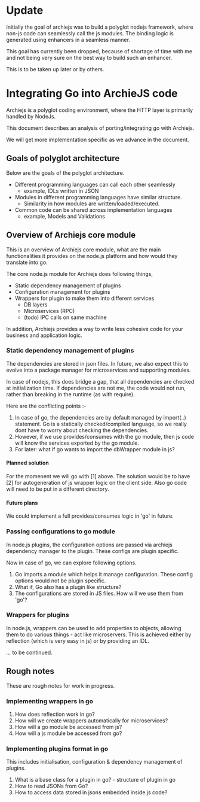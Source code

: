 # Update

Initially the goal of archiejs was to build a polyglot nodejs framework,
where non-js code can seamlessly call the js modules. The binding logic
is generated using enhancers in a seamless manner.

This goal has currently been dropped, because of shortage of time with me
and not being very sure on the best way to build such an enhancer.

This is to be taken up later or by others.


# Integrating Go into ArchieJS code

Archiejs is a polyglot coding environment, where the HTTP layer is
primarily handled by NodeJs.

This document describes an analysis of porting/integrating go with
Archiejs.

We will get more implementation specific as we advance in the document.


## Goals of polyglot architecture

Below are the goals of the polyglot architecture.

* Different programming languages can call each other seamlessly
  * example, IDLs written in JSON
* Modules in different programming languages have similar structure.
  * Similarity in how modules are written/loaded/executed.
* Common code can be shared across implementation languages
  * example, Models and Validations


## Overview of Archiejs core module

This is an overview of Archiejs core module, what are the main
functionalities it provides on the node.js platform and how would
they translate into go.

The core node.js module for Archiejs does following things,

* Static dependency management of plugins
* Configuration management for plugins
* Wrappers for plugin to make them into different services
  * DB layers
  * Microservices (RPC)
  * (todo) IPC calls on same machine

In addition, Archiejs provides a way to write less cohesive code
for your business and application logic.


### Static dependency management of plugins

The dependencies are stored in json files. In future, we also expect this
to evolve into a package manager for microservices and supporting modules.

In case of nodejs, this does bridge a gap, that all dependencies are checked at
initialization time. If dependencies are not me, the code would not run, rather
than breaking in the runtime (as with require).

Here are the conflicting points :-

1. In case of go, the dependencies are by default managed by import(..) statement.
Go is a statically checked/compiled language, so we really dont have to worry
about checking the dependencies.
2. However, if we use provides/consumes with the go module, then js code will know
the services exported by the go module.
3. For later: what if go wants to import the dbWrapper module in js?

#### Planned solution

For the momenent we will go with [1] above. The solution would be to have [2] for autogeneration 
of js wrapper logic on the client side. Also go code will need to be put in a different directory.

#### Future plans

We could implement a full provides/consumes logic in 'go' in future.


### Passing configurations to go module

In node.js plugins, the configuration options are passed via archiejs dependency manager to
the plugin. These configs are plugin specific.

Now in case of go, we can explore following options.

1. Go imports a module which helps it manage configuration. These config options would
not be plugin specific.
2. What if, Go also has a plugin like structure?
3. The configurations are stored in JS files. How will we use them from 'go'?


### Wrappers for plugins

In node.js, wrappers can be used to add properties to objects, allowing them to do
various things - act like microservers. This is achieved either by reflection (which
is very easy in js) or by providing an IDL.


... to be continued.

## Rough notes

These are rough notes for work in progress.

### Implementing wrappers in go

1. How does reflection work in go?
2. How will we create wrappers automatically for microservices?
3. How will a go module be accessed from js?
4. How will a js module be accessed from go?

### Implementing plugins format in go

This includes initialisation, configuration & dependency management of plugins.

1. What is a base class for a plugin in go? - structure of plugin in go
2. How to read JSONs from Go?
3. How to access data stored in jsons embedded inside js code?

